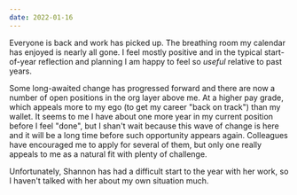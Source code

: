 ```yaml
---
date: 2022-01-16
---
```


Everyone is back and work has picked up. The breathing room my calendar has enjoyed is nearly all gone. I feel mostly positive and in the typical start-of-year reflection and planning I am happy to feel so _useful_ relative to past years.

Some long-awaited change has progressed forward and there are now a number of open positions in the org layer above me. At a higher pay grade, which appeals more to my ego (to get my career "back on track") than my wallet. It seems to me I have about one more year in my current position before I feel "done", but I shan't wait because this wave of change is here and it will be a long time before such opportunity appears again. Colleagues have encouraged me to apply for several of them, but only one really appeals to me as a natural fit with plenty of challenge.

Unfortunately, Shannon has had a difficult start to the year with her work, so I haven't talked with her about my own situation much.
